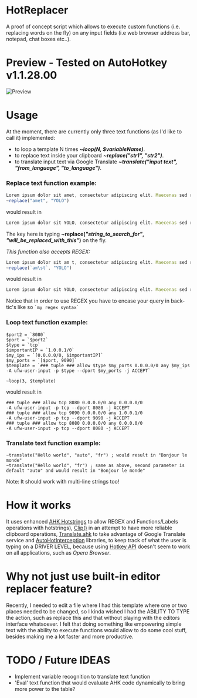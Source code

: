 # HotReplacer

A proof of concept script which allows to execute custom functions (i.e. replacing words on the fly) on any input fields (i.e web browser address bar, notepad, chat boxes etc..).

# Preview - Tested on AutoHotkey v1.1.28.00

![Preview](https://giant.gfycat.com/VainAbandonedHornshark.gif)

# Usage

At the moment, there are currently only three text functions (as I'd like to call it) implemented:
- to loop a template N times ***~loop(N, $variableName)***.
- to replace text inside your clipboard ***~replace("str1", "str2")***.
- to translate input text via Google Translate ***~translate("input text", "from_language", "to_language")***.

### Replace text function example:
```js
Lorem ipsum dolor sit amet, consectetur adipiscing elit. Maecenas sed risus pretium, feugiat nulla sit amet.
~replace("amet", "YOLO")
```
would result in
```js
Lorem ipsum dolor sit YOLO, consectetur adipiscing elit. Maecenas sed risus pretium, feugiat nulla sit YOLO.
```

The key here is typing **~replace(*"string_to_search_for"*, *"will_be_replaced_with_this"*)** on the fly.

*This function also accepts REGEX:*
```js
Lorem ipsum dolor sit am t, consectetur adipiscing elit. Maecenas sed risus pretium, feugiat nulla sit am t.
~replace(`am\st`, "YOLO")
```
would result in
```js
Lorem ipsum dolor sit YOLO, consectetur adipiscing elit. Maecenas sed risus pretium, feugiat nulla sit YOLO.
```
Notice that in order to use REGEX you have to encase your query in back-tic's like so ``` `my regex syntax` ```

### Loop text function example:
```hcl
$port2 = `8080`
$port = `$port2`
$type = `tcp`
$importantIP = `1.0.0.1/0`
$my_ips = `[0.0.0.0/0, $importantIP]`
$my_ports = `[$port, 9090]`
$template = `### tuple ### allow $type $my_ports 0.0.0.0/0 any $my_ips
-A ufw-user-input -p $type --dport $my_ports -j ACCEPT`

~loop(3, $template)
```
would result in
```hcl
### tuple ### allow tcp 8080 0.0.0.0/0 any 0.0.0.0/0
-A ufw-user-input -p tcp --dport 8080 -j ACCEPT
### tuple ### allow tcp 9090 0.0.0.0/0 any 1.0.0.1/0
-A ufw-user-input -p tcp --dport 9090 -j ACCEPT
### tuple ### allow tcp 8080 0.0.0.0/0 any 0.0.0.0/0
-A ufw-user-input -p tcp --dport 8080 -j ACCEPT
```

### Translate text function example:
```hcl
~translate("Hello world", "auto", "fr") ; would result in "Bonjour le monde"
~translate("Hello world", "fr") ; same as above, second parameter is default "auto" and would result in "Bonjour le monde"
```

Note: It should work with multi-line strings too!

# How it works

It uses enhanced [AHK Hotstrings](https://github.com/menixator/hotstring) to allow REGEX and Functions/Labels operations with hotstrings), [Clip()](https://github.com/berban/Clip) in an attempt to have more reliable clipboard operations, [Translate.ahk](https://www.autohotkey.com/boards/viewtopic.php?f=6&t=63835&p=293119&hilit=translate.ahk#p293119) to take advantage of Google Translate service and [AutoHotInterception](https://github.com/evilC/AutoHotInterception) libraries, to keep track of what the user is typing on a DRIVER LEVEL, because using [Hotkey API](https://www.autohotkey.com/docs/commands/Hotkey.htm) doesn't seem to work on all applications, such as *Opera Browser*.

# Why not just use built-in editor replacer feature?

Recently, I needed to edit a file where I had this template where one or two places needed to be changed, so I kinda wished I had the ABILITY TO TYPE the action, such as replace this and that without playing with the editors interface whatsoever. I felt that doing something like empowering simple text with the ability to execute functions would allow to do some cool stuff, besides making me a lot faster and more productive.

# TODO / Future IDEAS

- Implement variable recognition to translate text function
- 'Eval' text function that would evaluate AHK code dynamically to bring more power to the table?